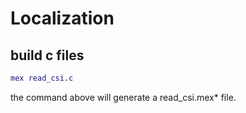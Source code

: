# Localization

## build c files
```matlab
mex read_csi.c
```
the command above will generate a read_csi.mex* file.
